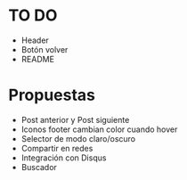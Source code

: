 # TO DO

- Header
- Botón volver
- README

# Propuestas

- Post anterior y Post siguiente
- Iconos footer cambian color cuando hover
- Selector de modo claro/oscuro
- Compartir en redes
- Integración con Disqus
- Buscador